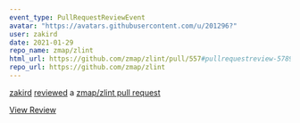 ```yaml
---
event_type: PullRequestReviewEvent
avatar: "https://avatars.githubusercontent.com/u/201296?"
user: zakird
date: 2021-01-29
repo_name: zmap/zlint
html_url: https://github.com/zmap/zlint/pull/557#pullrequestreview-578918032
repo_url: https://github.com/zmap/zlint
---
```


<a href='https://github.com/zakird' target='_blank'>zakird</a> <a href='https://github.com/zmap/zlint/pull/557#pullrequestreview-578918032' target='_blank'>reviewed</a> a <a href='https://github.com/zmap/zlint/pull/557' target='_blank'>zmap/zlint pull request</a>

<small></small>

<a href='https://github.com/zmap/zlint/pull/557#pullrequestreview-578918032' target='_blank'>View Review</a>